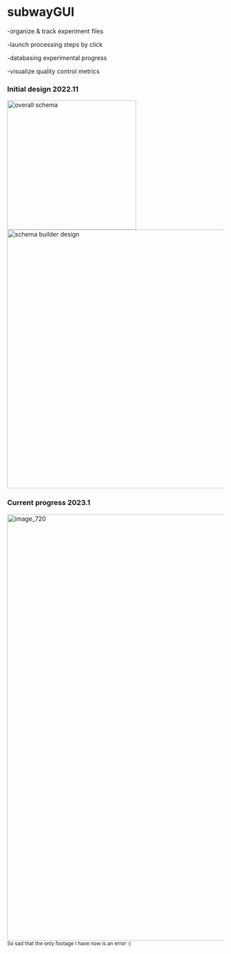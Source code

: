 # subwayGUI

-organize & track experiment files


-launch processing steps by click


-databasing experimental progress


-visualize quality control metrics

### Initial design 2022.11

<p float="left">
<img width="300" alt="overall schema" src="https://user-images.githubusercontent.com/80687346/214458451-e9af97db-cee1-4b37-9138-ee3697302777.png"/>
<img width="600" alt="schema builder design" src="https://user-images.githubusercontent.com/80687346/214458551-32c90746-8677-49a0-b5d6-3704d0ba8e72.png"/></p>

### Current progress 2023.1

<img width="989" alt="image_720" src="https://user-images.githubusercontent.com/80687346/214459318-46f5ec95-8f9c-4b3a-ab4e-4a4a167f0cf9.png">
<sup>So sad that the only footage I have now is an error :(</sup>
